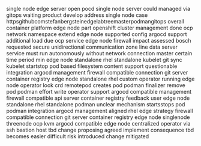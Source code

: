 single node edge server open pocd single node server could managed via gitops waiting product develop address single node case httpsgithubcomstefanbergsteinedgelabtreemasterpodmangitops overall container platform edge node part openshift cluster management done ocp network namespace extend edge node supported config argocd support additional load due ocp service edge node firewall impact assessed bosch requested secure unidirectional communication zone line data server service must run autonomously without network connection master certain time period min edge node standalone rhel standalone kubelet git sync kubelet startstop pod based filesystem content support questionable integration argocd management firewall compatible connection git server container registry edge node standalone rhel custom operator running edge node operator look crd remotepod creates pod podman finalizer remove pod podman effort write operator support argocd compatible management firewall compatible api server container registry feedback user edge node standalone rhel standalone podman unclear mechanism startsstops pod podman integration argocd management aligned rhel edge strategy firewall compatible connection git server container registry edge node singlenode threenode ocp kvm argocd compatible edge node centralized operator via ssh bastion host tbd change proposing agreed implement consequence tbd becomes easier difficult risk introduced change mitigated